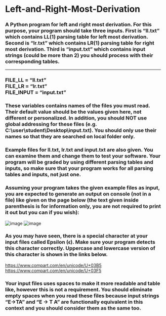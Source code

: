 # Left-and-Right-Most-Derivation

### A Python program for <b>left and right most derivation</b>. For this purpose, your program should take three inputs. First is “ll.txt” which contains LL(1) parsing table for left most derivation. Second is “lr.txt” which contains LR(1) parsing table for right most derivation. Third is “input.txt” which contains input strings (could be more than 2) you should process with their corresponding tables.

<hr>

<h3>FILE_LL = “ll.txt”<br>
FILE_LR = “lr.txt”<br>
FILE_INPUT = “input.txt”</h3>

### These variables contains names of the files you must read. Their default value should be the values given here, not different or personalized. In addition, you should NOT use global addressing for these files (e.g. C:\user\student\Desktop\input.txt). You should only use their names so that they are searched on local folder only.

### Example files for ll.txt, lr.txt and input.txt are also given. You can examine them and change them to test your software. Your program will be graded by using different parsing tables and inputs, so make sure that your program works for all parsing tables and inputs, not just one.

### Assuming your program takes the given example files as input, you are expected to generate an output on console (not in a file) like given on the page below (the text given inside parenthesis is for information only, you are not required to print it out but you can if you wish):

![image](https://github.com/fatihsemirgin/Left-and-Right-Most-Derivation/assets/109742155/9e631eb1-7dce-413c-9554-a466f0ccec00)
![image](https://github.com/fatihsemirgin/Left-and-Right-Most-Derivation/assets/109742155/3a519640-f112-46b0-a0ed-ae454993349a)

### As you may have seen, there is a special character at your input files called Epsilon (ϵ). Make sure your program detects this character correctly. Uppercase and lowercase version of this character is shown in the links below. 
https://www.compart.com/en/unicode/U+03B5
https://www.compart.com/en/unicode/U+03F5
### Your input files uses spaces to make it more readable and table like, however this is not a requirement. You should eliminate empty spaces when you read these files because input strings “E->TA” and “E -> T A” are functionally equivalent in this context and you should consider them as the same too.



